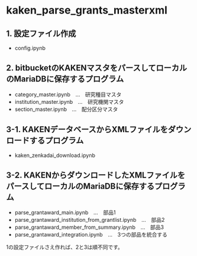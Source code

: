 # kaken_parse_grants_masterxml

## 1. 設定ファイル作成

- config.ipynb

## 2. bitbucketのKAKENマスタをパースしてローカルのMariaDBに保存するプログラム

- category_master.ipynb　…　研究種目マスタ
- institution_master.ipynb　…　研究機関マスタ
- section_master.ipynb　…　配分区分マスタ

## 3-1. KAKENデータベースからXMLファイルをダウンロードするプログラム

- kaken_zenkadai_download.ipynb

## 3-2. KAKENからダウンロードしたXMLファイルをパースしてローカルのMariaDBに保存するプログラム

- parse_grantaward_main.ipynb　…　部品1
- parse_grantaward_institution_from_grantlist.ipynb　…　部品2
- parse_grantaward_member_from_summary.ipynb　…　部品3
- parse_grantaward_integration.ipynb　…　3つの部品を統合する

1の設定ファイルさえ作れば、2と3は順不同です。
